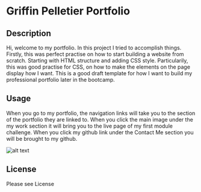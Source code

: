# Griffin Pelletier Portfolio

## Description

Hi, welcome to my portfolio.  In this project I tried to accomplish things.  Firstly, this was perfect practise on how to start building a website from scratch.  Starting with HTML structure and adding CSS style.  Particularily, this was good practise for CSS, on how to make the elements on the page display how I want.  This is a good draft template for how I want to build my professional portfolio later in the bootcamp.

## Usage

When you go to my portfolio, the navigation links will take you to the section of the portfolio they are linked to. When you click the main image under the my work section it will bring you to the live page of my first module challenge.  When you click my github link under the Contact Me section you will be brought to my github.

![alt text](assets/images/websitescreenshot.png) 


## License

Please see License

